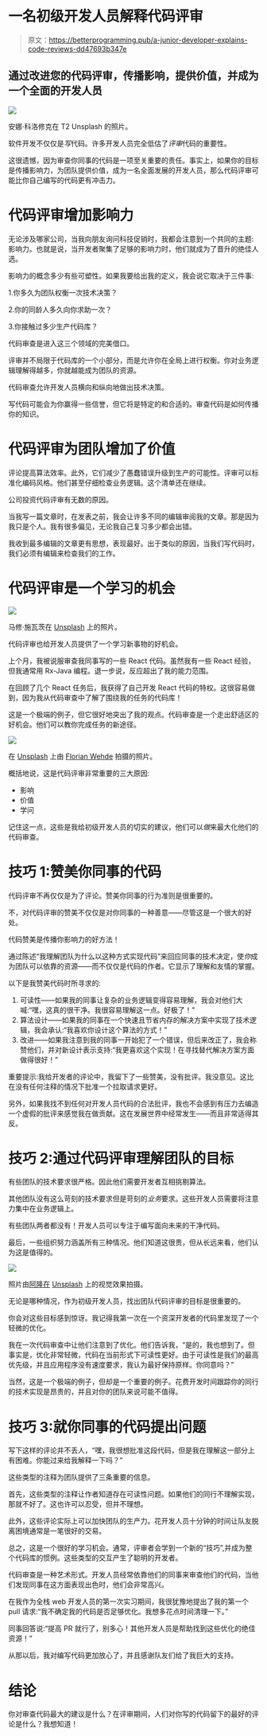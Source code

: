 # 一名初级开发人员解释代码评审

> 原文：<https://betterprogramming.pub/a-junior-developer-explains-code-reviews-dd47693b347e>

## 通过改进您的代码评审，传播影响，提供价值，并成为一个全面的开发人员

![](img/5fb15a8911e4451f06d2299acec2e73c.png)

安娜·科洛修克在 T2 Unsplash 的照片。

软件开发不仅仅是*写*代码。许多开发人员完全低估了*评审*代码的重要性。

这很遗憾，因为审查你同事的代码是一项至关重要的责任。事实上，如果你的目标是传播影响力，为团队提供价值，成为一名全面发展的开发人员，那么代码评审可能比你自己编写的代码更有冲击力。

# 代码评审增加影响力

无论涉及哪家公司，当我向朋友询问科技促销时，我都会注意到一个共同的主题:影响力。也就是说，当开发者聚集了足够的影响力时，他们就成为了晋升的绝佳人选。

影响力的概念多少有些可塑性。如果我要给出我的定义，我会说它取决于三件事:

1.你多久为团队权衡一次技术决策？

2.你的同龄人多久向你求助一次？

3.你接触过多少生产代码库？

代码审查是进入这三个领域的完美借口。

评审并不局限于代码库的一个小部分，而是允许你在全局上进行权衡。你对业务逻辑理解得越多，你就越能成为团队的资源。

代码审查允许开发人员横向和纵向地做出技术决策。

写代码可能会为你赢得一些信誉，但它将是特定的和合适的。审查代码是如何传播你的知识。

# 代码评审为团队增加了价值

评论提高算法效率。此外，它们减少了愚蠢错误升级到生产的可能性。评审可以标准化编码风格。他们甚至仔细检查业务逻辑。这个清单还在继续。

公司投资代码评审有无数的原因。

当我写一篇文章时，在发表之前，我会让许多不同的编辑审阅我的文章。那是因为我只是个人。我有很多偏见，无论我自己复习多少都会出错。

我收到最多编辑的文章更有思想，表现最好。出于类似的原因，当我们写代码时，我们必须有编辑来检查我们的工作。

# 代码评审是一个学习的机会

![](img/ac347e231e1f144e92a68eef66944f60.png)

马修·施瓦茨在 [Unsplash](https://unsplash.com/s/photos/thinking?utm_source=unsplash&utm_medium=referral&utm_content=creditCopyText) 上的照片。

代码评审也给开发人员提供了一个学习新事物的好机会。

上个月，我被说服审查我同事写的一些 React 代码。虽然我有一些 React 经验，但我通常用 Rx-Java 编程。退一步说，反应超出了我的能力范围。

在回顾了几个 React 任务后，我获得了自己开发 React 代码的特权。这很容易做到，因为我从代码审查中了解了围绕我的任务的代码库！

这是一个极端的例子，但它很好地突出了我的观点。代码审查是一个走出舒适区的好机会。他们可以教你完成任务的新途径。

![](img/d2c83baab2460cd33dca77ca7256b366.png)

在 [Unsplash](https://unsplash.com/s/photos/avenues?utm_source=unsplash&utm_medium=referral&utm_content=creditCopyText) 上由 [Florian Wehde](https://unsplash.com/@florianwehde?utm_source=unsplash&utm_medium=referral&utm_content=creditCopyText) 拍摄的照片。

概括地说，这是代码评审非常重要的三大原因:

*   影响
*   价值
*   学问

记住这一点，这些是我给初级开发人员的切实的建议，他们可以*做*来最大化他们的代码审查。

# 技巧 1:赞美你同事的代码

代码评审不再仅仅是为了评论。赞美你同事的行为准则是很重要的。

不，对代码评审的赞美不仅仅是对你同事的一种善意——尽管这是一个很大的好处。

代码赞美是传播你影响力的好方法！

通过陈述“我理解团队为什么以这种方式实现代码”来回应同事的技术决定，使*你*成为团队可以依靠的资源——而不仅仅是代码的作者。它显示了理解和友情的掌握。

以下是我赞美代码时所寻求的:

1.  可读性——如果我的同事让复杂的业务逻辑变得容易理解，我会对他们大喊:“嘿，这真的很干净。我很容易理解这一点。好极了！”
2.  算法设计——如果我的同事在一个快速且节省内存的解决方案中实现了技术逻辑，我会承认:“我喜欢你设计这个算法的方式！”
3.  改进——如果我注意到我的同事一开始犯了一个错误，但后来改正了，我会称赞他们，并对新设计表示支持:“我更喜欢这个实现！在寻找替代解决方案方面做得很好！”

重要提示:我给开发者的评论中，我留下了一些赞美，没有批评。我没意见。这比在没有任何注释的情况下批准一个拉取请求更好。

另外，如果我找不到任何对开发人员代码的合法批评，我也不会感到有压力去编造一个虚假的批评来感觉我在做贡献。这在发展世界中经常发生——而且非常适得其反。

# 技巧 2:通过代码评审理解团队的目标

有些团队的技术要求很严格。因此他们需要开发者互相挑剔算法。

其他团队没有这么苛刻的技术要求但是苛刻的*业务*要求。这些开发人员需要将注意力集中在业务逻辑上。

有些团队两者都没有！开发人员可以专注于编写面向未来的干净代码。

最后，一些组织努力涵盖所有三种情况。他们知道这很贵，但从长远来看，他们认为这是值得的。

![](img/1744ad76a9232127a2e6ef45a196ff7b.png)

照片由[阿隆在](https://unsplash.com/@aronvisuals?utm_source=unsplash&utm_medium=referral&utm_content=creditCopyText) [Unsplash](https://unsplash.com/s/photos/objective?utm_source=unsplash&utm_medium=referral&utm_content=creditCopyText) 上的视觉效果拍摄。

无论是哪种情况，作为初级开发人员，找出团队代码评审的目标是很重要的。

你会对这些目标感到惊讶。我记得我第一次在一个资深开发者的代码里发现了一个轻微的优化。

我在一次代码审查中让他们注意到了优化。他们告诉我，“是的，我也想到了。但事实是，优化非常轻微，代码在当前形式下可读性更好。由于可读性是我们的最高优先级，并且应用程序没有速度要求，我认为最好保持原样。你同意吗？”

当然，这是一个极端的例子，但却是一个重要的例子。花费开发时间跟踪你的同行的技术实现是昂贵的，并且对你的团队来说可能不值得。

# 技巧 3:就你同事的代码提出问题

写下这样的评论并不丢人，“嘿，我很想批准这段代码，但是我在理解这一部分上有困难。你能过来给我解释一下吗？”

这些类型的注释为团队提供了三条重要的信息。

首先，这些类型的注释让作者知道存在可读性问题。如果他们的同行不理解实现，那就不好了。这也许可以忍受，但并不理想。

此外，这些评论实际上可以加快团队的生产力。花开发人员十分钟的时间让队友脱离困境通常是一笔很好的交易。

总之，这是一个很好的学习机会。通常，评审者会学到一个新的“技巧”,并成为整个代码库的惯例。这些类型的交互产生了聪明的开发者。

代码审查是一种艺术形式。开发人员经常依靠他们的同事来审查他们的代码，当他们发现同事在这方面表现出色时，他们会非常高兴。

在我作为全栈 web 开发人员的第一次实习期间，我很犹豫地提出了我的第一个 pull 请求:“我不确定我的代码是否足够优化。我想多花点时间清理一下。”

同事回答说:“提高 PR 就行了，别多心！其他开发人员是帮助找到这些优化的绝佳资源！”

从那以后，我对编写代码更加放心了，并且感谢队友们给了我巨大的支持。

# 结论

你对审查代码最大的建议是什么？在评审期间，人们对你写的代码留下的最好的评论是什么？我想知道！